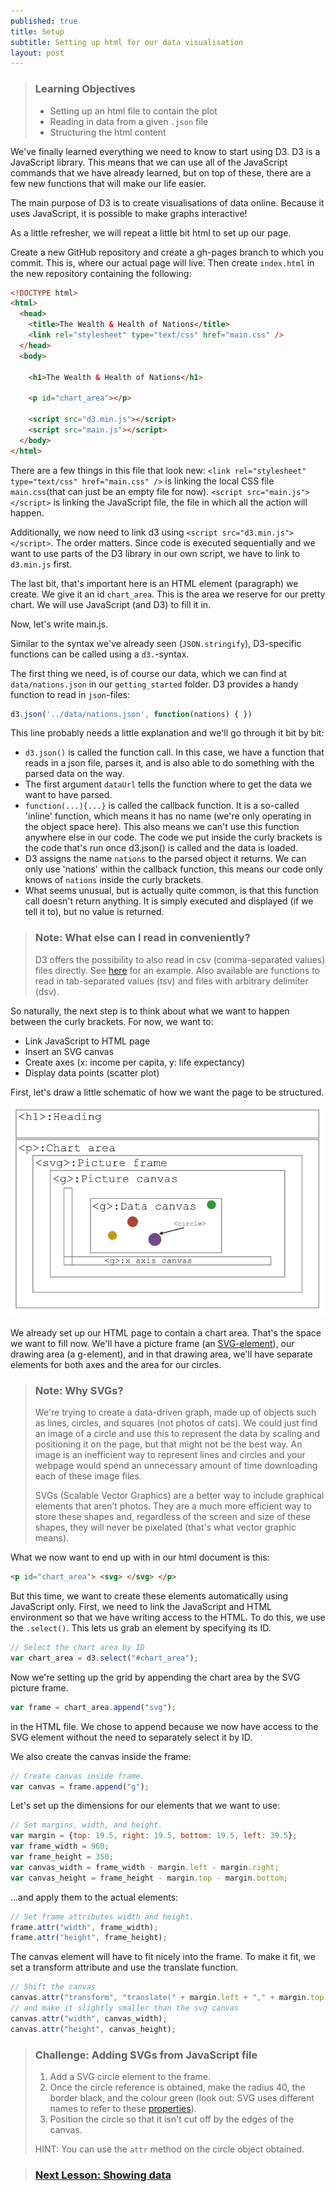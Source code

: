 ```yaml
---
published: true
title: Setup
subtitle: Setting up html for our data visualisation
layout: post
---
```

> ### Learning Objectives
>
> * Setting up an html file to contain the plot
> * Reading in data from a given `.json` file
> * Structuring the html content

We've finally learned everything we need to know to start using D3.
D3 is a JavaScript library. This means that we can use all of the JavaScript commands that we have already learned, but on top of these, there are a few new functions that will make our life easier.

The main purpose of D3 is to create visualisations of data online. Because it uses JavaScript, it is possible to make graphs interactive!

As a little refresher, we will repeat a little bit html to set up our page.

Create a new GitHub repository and create a gh-pages branch to which you commit. This is, where our actual page will live.
Then create `index.html` in the new repository containing the following:

```html
<!DOCTYPE html>
<html>
  <head>
    <title>The Wealth & Health of Nations</title>
    <link rel="stylesheet" type="text/css" href="main.css" />
  </head>
  <body>

    <h1>The Wealth & Health of Nations</h1>

    <p id="chart_area"></p>

    <script src="d3.min.js"></script>
    <script src="main.js"></script>
  </body>
</html>
```

There are a few things in this file that look new:
`<link rel="stylesheet" type="text/css" href="main.css" />` is linking the local CSS file `main.css`(that can just be an empty file for now). `<script src="main.js"></script>` is linking the JavaScript file, the file in which all the action will happen.

Additionally, we now need to link d3 using `<script src="d3.min.js"></script>`. The order matters. Since code is executed sequentially and we want to use parts of the D3 library in our own script, we have to link to `d3.min.js` first.

The last bit, that's important here is an HTML element (paragraph) we create. We give it an id `chart_area`. This is the area we reserve for our pretty chart. We will use JavaScript (and D3) to fill it in.

Now, let's write main.js.

Similar to the syntax we've already seen (`JSON.stringify`), D3-specific functions can be called using a `d3.`-syntax.

The first thing we need, is of course our data, which we can find at `data/nations.json` in our `getting_started` folder. D3 provides a handy function to read in `json`-files:

```js
d3.json('../data/nations.json', function(nations) { })
```

This line probably needs a little explanation and we'll go through it bit by bit:

* `d3.json()` is called the function call. In this case, we have a function that reads in a json file, parses it, and is also able to do something with the parsed data on the way.
* The first argument `dataUrl` tells the function where to get the data we want to have parsed.
* `function(...){...}` is called the callback function. It is a so-called 'inline' function, which means it has no name (we're only operating in the object space here). This also means we can't use this function anywhere else in our code. The code we put inside the curly brackets is the code that's run once d3.json() is called and the data is loaded.
* D3 assigns the name `nations` to the parsed object it returns. We can only use 'nations' within the callback function, this means our code only knows of `nations` inside the curly brackets.
* What seems unusual, but is actually quite common, is that this function call doesn't return anything. It is simply executed and displayed (if we tell it to), but no value is returned.

> ### Note: What else can I read in conveniently?
> D3 offers the possibility to also read in csv (comma-separated values) files directly. See [here](https://github.com/mbostock/d3/wiki/CSV) for an example. Also available are functions to read in tab-separated values (tsv) and files with arbitrary delimiter (dsv).

So naturally, the next step is to think about what we want to happen between the curly brackets.
For now, we want to:

* Link JavaScript to HTML page
* Insert an SVG canvas
* Create axes (x: income per capita, y: life expectancy)
* Display data points (scatter plot)

First, let's draw a little schematic of how we want the page to be structured.

<img src="../images/chart_area.png" alt="What we want.." width="700" />

We already set up our HTML page to contain a chart area. That's the space we want to fill now. We'll have a picture frame (an [SVG-element](../web-course/3-images-and-svg)), our drawing area (a g-element), and in that drawing area, we'll have separate elements for both axes and the area for our circles.

> ### Note: Why SVGs?
>
> We're trying to create a data-driven graph, made up of objects such as lines, circles, and squares (not photos of cats). We could just find an image of a circle and use this to represent the data by scaling and positioning it on the page, but that might not be the best way. An image is an inefficient way to represent lines and circles and your webpage would spend an unnecessary amount of time downloading each of these image files.
>
> SVGs (Scalable Vector Graphics) are a better way to include graphical elements that aren’t photos. They are a much more efficient way to store these shapes and, regardless of the screen and size of these shapes, they will never be pixelated (that's what vector graphic means).

What we now want to end up with in our html document is this:

```html
<p id="chart_area"> <svg> </svg> </p>
```

But this time, we want to create these elements automatically using JavaScript only.
First, we need to link the JavaScript and HTML environment so that we have writing access
to the HTML.
To do this, we use the `.select()`. This lets us grab an element by specifying its ID.

```js
// Select the chart area by ID
var chart_area = d3.select("#chart_area");
```

Now we're setting up the grid by appending the chart area by the SVG picture frame.

```js
var frame = chart_area.append("svg");
```

in the HTML file. We chose to append because we now have access to the SVG element without the need to separately select it by ID.

We also create the canvas inside the frame:

```js
// Create canvas inside frame.
var canvas = frame.append("g");
```

Let's set up the dimensions for our elements that we want to use:

```js
// Set margins, width, and height.
var margin = {top: 19.5, right: 19.5, bottom: 19.5, left: 39.5};
var frame_width = 960;
var frame_height = 350;
var canvas_width = frame_width - margin.left - margin.right;
var canvas_height = frame_height - margin.top - margin.bottom;
```

...and apply them to the actual elements:

```js
// Set frame attributes width and height.
frame.attr("width", frame_width);
frame.attr("height", frame_height);
```

The canvas element will have to fit nicely into the frame. To make it fit, we set a transform attribute and use the translate function.

```js
// Shift the canvas
canvas.attr("transform", "translate(" + margin.left + "," + margin.top + ")");
// and make it slightly smaller than the svg canvas
canvas.attr("width", canvas_width);
canvas.attr("height", canvas_height);
```

> ### Challenge: Adding SVGs from JavaScript file
> 1. Add a SVG circle element to the frame.
> 1. Once the circle reference is obtained, make the radius 40, the border black, and the colour green (look out: SVG uses different names to refer to these [properties](https://www.w3schools.com/graphics/svg_circle.asp)).
> 1. Position the circle so that it isn't cut off by the edges of the canvas.
>
> HINT: You can use the `attr` method on the circle object obtained.

> ### [Next Lesson: Showing data](./3-enter)

